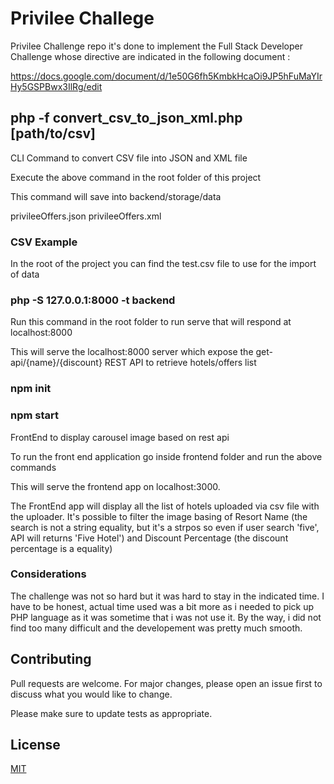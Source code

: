 # Privilee Challege

Privilee Challenge repo it's done to implement the Full Stack Developer Challenge whose directive are indicated in the following document :

https://docs.google.com/document/d/1e50G6fh5KmbkHcaOi9JP5hFuMaYIrHy5GSPBwx3IlRg/edit

## php -f convert_csv_to_json_xml.php [path/to/csv]

CLI Command to convert CSV file into JSON and XML file

Execute the above command in the root folder of this project

This command will save into backend/storage/data

privileeOffers.json
privileeOffers.xml

### CSV Example

In the root of the project you can find the test.csv file to use for the import of data

### php -S 127.0.0.1:8000 -t backend

Run this command in the root folder to run serve that will respond at localhost:8000

This will serve the localhost:8000 server which expose the get-api/{name}/{discount} REST API to retrieve hotels/offers list

### npm init
### npm start

FrontEnd to display carousel image based on rest api

To run the front end application go inside frontend folder and run the above commands

This will serve the frontend app on localhost:3000.

The FrontEnd app will display all the list of hotels uploaded via csv file with the uploader.
It's possible to filter the image basing of Resort Name (the search is not a string equality, but it's a strpos so even if user search 'five', API will returns 'Five Hotel') and Discount Percentage (the discount percentage is a equality)

### Considerations

The challenge was not so hard but it was hard to stay in the indicated time.
I have to be honest, actual time used was a bit more as i needed to pick up PHP language as it was sometime that i was not use it.
By the way, i did not find too many difficult and the developement was pretty much smooth.


## Contributing
Pull requests are welcome. For major changes, please open an issue first to discuss what you would like to change.

Please make sure to update tests as appropriate.

## License
[MIT](https://choosealicense.com/licenses/mit/)